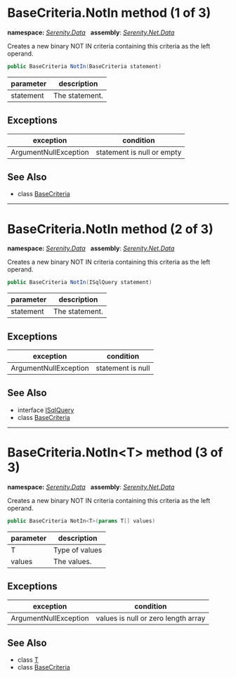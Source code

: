 # BaseCriteria.NotIn method (1 of 3)
**namespace:** *[Serenity.Data](../../README.md#serenity.data-namespace)*   **assembly**: *[Serenity.Net.Data](../../README.md)*

Creates a new binary NOT IN criteria containing this criteria as the left operand.

```csharp
public BaseCriteria NotIn(BaseCriteria statement)
```

| parameter | description |
| --- | --- |
| statement | The statement. |

## Exceptions

| exception | condition |
| --- | --- |
| ArgumentNullException | statement is null or empty |

## See Also

* class [BaseCriteria](../BaseCriteria.md)

---

# BaseCriteria.NotIn method (2 of 3)
**namespace:** *[Serenity.Data](../../README.md#serenity.data-namespace)*   **assembly**: *[Serenity.Net.Data](../../README.md)*

Creates a new binary NOT IN criteria containing this criteria as the left operand.

```csharp
public BaseCriteria NotIn(ISqlQuery statement)
```

| parameter | description |
| --- | --- |
| statement | The statement. |

## Exceptions

| exception | condition |
| --- | --- |
| ArgumentNullException | statement is null |

## See Also

* interface [ISqlQuery](../ISqlQuery.md)
* class [BaseCriteria](../BaseCriteria.md)

---

# BaseCriteria.NotIn&lt;T&gt; method (3 of 3)
**namespace:** *[Serenity.Data](../../README.md#serenity.data-namespace)*   **assembly**: *[Serenity.Net.Data](../../README.md)*

Creates a new binary NOT IN criteria containing this criteria as the left operand.

```csharp
public BaseCriteria NotIn<T>(params T[] values)
```

| parameter | description |
| --- | --- |
| T | Type of values |
| values | The values. |

## Exceptions

| exception | condition |
| --- | --- |
| ArgumentNullException | values is null or zero length array |

## See Also

* class [T](../Serenity.Net.Data/../BaseCriteria.T.md)
* class [BaseCriteria](../BaseCriteria.md)